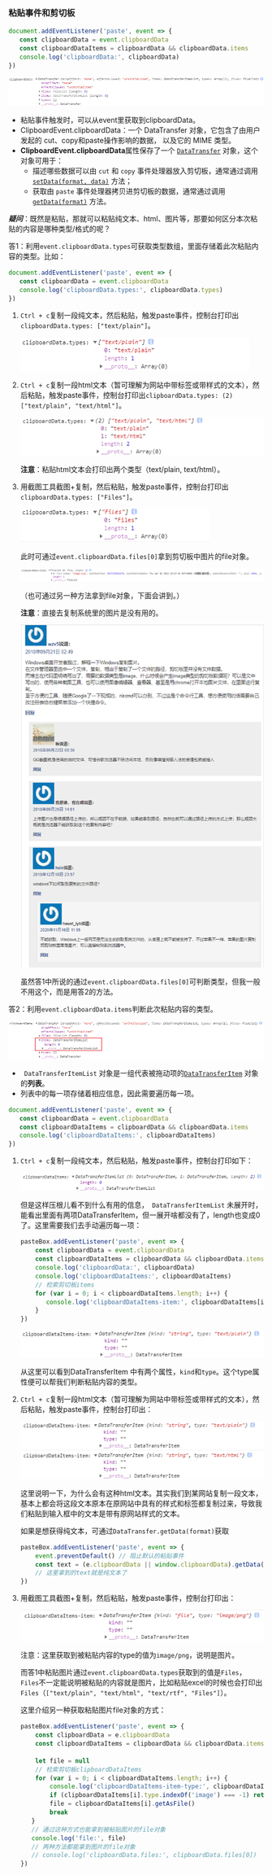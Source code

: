 ### 粘贴事件和剪切板

```js
document.addEventListener('paste', event => {
   const clipboardData = event.clipboardData
   const clipboardDataItems = clipboardData && clipboardData.items
   console.log('clipboardData:', clipboardData)
})
```

![](./images/1.png)

- 粘贴事件触发时，可以从event里获取到clipboardData。
- ClipboardEvent.clipboardData：一个 DataTransfer 对象，它包含了由用户发起的 cut、copy和paste操作影响的数据， 以及它的 MIME 类型。
- **ClipboardEvent.clipboardData**属性保存了一个 [`DataTransfer`](https://developer.mozilla.org/zh-CN/docs/Web/API/DataTransfer) 对象，这个对象可用于：
  - 描述哪些数据可以由 `cut` 和 `copy` 事件处理器放入剪切板，通常通过调用 [`setData(format, data)`](https://developer.mozilla.org/zh-CN/docs/Web/API/DataTransfer/setData) 方法；
  - 获取由 `paste` 事件处理器拷贝进剪切板的数据，通常通过调用 [`getData(format)`](https://developer.mozilla.org/zh-CN/docs/Web/API/DataTransfer/getData) 方法。

***疑问***：既然是粘贴，那就可以粘贴纯文本、html、图片等，那要如何区分本次粘贴的内容是哪种类型/格式的呢？

答1：利用`event.clipboardData.types`可获取类型数组，里面存储着此次粘贴内容的类型。比如：

```js
document.addEventListener('paste', event => {
   const clipboardData = event.clipboardData
   console.log('clipboardData.types:', clipboardData.types)
})
```

1. `Ctrl + c`复制一段纯文本，然后粘贴，触发paste事件，控制台打印出`clipboardData.types: ["text/plain"]`。

   ![](./images/2.png)

2. `Ctrl + c`复制一段html文本（暂可理解为网站中带标签或带样式的文本），然后粘贴，触发paste事件，控制台打印出`clipboardData.types: (2) ["text/plain", "text/html"]`。

   ![](./images/3.png)

   **注意**：粘贴html文本会打印出两个类型（text/plain, text/html）。

3. 用截图工具截图+复制，然后粘贴，触发paste事件，控制台打印出`clipboardData.types: ["Files"]`。

   ![](./images/4-add.png)

   此时可通过`event.clipboardData.files[0]`拿到剪切板中图片的file对象。

   ![](./images/4-add2.png)

   （也可通过另一种方法拿到file对象，下面会讲到。）

   **注意**：直接去复制系统里的图片是没有用的。

   ![](./images/4.png)

   虽然答1中所说的通过`event.clipboardData.files[0]`可判断类型，但我一般不用这个，而是用答2的方法。

答2：利用`event.clipboardData.items`判断此次粘贴内容的类型。

![](./images/5.png)

- ` DataTransferItemList` 对象是一组代表被拖动项的[`DataTransferItem`](https://developer.mozilla.org/zh-CN/docs/Web/API/DataTransferItem) 对象的**列表**。
- 列表中的每一项存储着相应信息，因此需要遍历每一项。

```js
document.addEventListener('paste', event => {
   const clipboardData = event.clipboardData
   const clipboardDataItems = clipboardData && clipboardData.items
   console.log('clipboardDataItems:', clipboardDataItems)
})
```

1. `Ctrl + c`复制一段纯文本，然后粘贴，触发paste事件，控制台打印如下：

   ![](./images/6.png)

   但是这样压根儿看不到什么有用的信息，` DataTransferItemList` 未展开时，能看出里面有两项DataTransferItem，但一展开啥都没有了，length也变成0了。这里需要我们去手动遍历每一项：

   ```js
   pasteBox.addEventListener('paste', event => {
       const clipboardData = event.clipboardData
       const clipboardDataItems = clipboardData && clipboardData.items
       console.log('clipboardData:', clipboardData)
       console.log('clipboardDataItems:', clipboardDataItems)
       // 检索剪切板items
       for (var i = 0; i < clipboardDataItems.length; i++) {
          console.log('clipboardDataItems-item:', clipboardDataItems[i])
       }
   })
   ```

   ![](./images/7.png)

   从这里可以看到DataTransferItem 中有两个属性，`kind`和`type`。这个type属性便可以帮我们判断粘贴内容的类型。

2. `Ctrl + c`复制一段html文本（暂可理解为网站中带标签或带样式的文本），然后粘贴，触发paste事件，控制台打印出：

   ![](./images/8.png)

   这里说明一下，为什么会有这种html文本。其实我们到某网站复制一段文本，基本上都会将这段文本原本在原网站中具有的样式和标签都复制过来，导致我们粘贴到输入框中的文本是带有原网站样式的文本。

   如果是想获得纯文本，可通过`DataTransfer.getData(format)`获取

   ```js
   pasteBox.addEventListener('paste', event => {
       event.preventDefault() // 阻止默认的粘贴事件
       const text = (e.clipboardData || window.clipboardData).getData('text')
       // 这里拿到的text就是纯文本了
   })
   ```

   

3. 用截图工具截图+复制，然后粘贴，触发paste事件，控制台打印出：

   ![](./images/9.png)

   注意：这里获取到被粘贴内容的type的值为`image/png`，说明是图片。

   而答1中粘贴图片通过`event.clipboardData.types`获取到的值是`Files`，`Files`不一定能说明被粘贴的内容就是图片，比如粘贴excel的时候也会打印出`Files`（`["text/plain", "text/html", "text/rtf", "Files"]`）。

   这里介绍另一种获取粘贴图片file对象的方式：

   ```js
   pasteBox.addEventListener('paste', event => {
       const clipboardData = e.clipboardData
       const clipboardDataItems = clipboardData && clipboardData.items
   
       let file = null
       // 检索剪切板clipboardDataItems
       for (var i = 0; i < clipboardDataItems.length; i++) {
           console.log('clipboardDataItems-item-type:', clipboardDataItems[i].type)
           if (clipboardDataItems[i].type.indexOf('image') === -1) return
           file = clipboardDataItems[i].getAsFile()
           break
      }
      // 通过这种方式也能拿到被粘贴图片的file对象
      console.log('file:', file)
      // 两种方法都能拿到图片的file对象
      // console.log('clipboardData.files:', clipboardData.files[0])
   })
   ```

   

